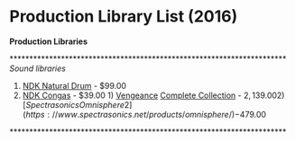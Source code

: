 # Production Library List (2016)

**Production Libraries**

\*\*\*\*\*\*\*\*\*\*\*\*\*\*\*\*\*\*\*\*\*\*\*\*\*\*\*\*\*\*\*\*\*\*\*\*\*\*\*\*\*\*\*\*\*\*\*\*\*\*\*\*\*\*\*\*\*\*\*\*\*\*\*\*\*\*\*\*\*\*
_Sound libraries_

1) [NDK Natural Drum](http://naturaldrum.com/index.php?option=com_content&view=article&id=48&Itemid=60) - $99.00
2) [NDK Congas](http://naturaldrum.com/index.php?option=com_content&view=article&id=53&Itemid=63) - $39.00
1) [Vengeance](https://refx.com/samplepacks/) [Complete Collection](https://refx.com/samplepacks/) - $2,139.00
2) [Spectrasonics Omnisphere 2](https://www.spectrasonics.net/products/omnisphere/) -  $479.00

\*\*\*\*\*\*\*\*\*\*\*\*\*\*\*\*\*\*\*\*\*\*\*\*\*\*\*\*\*\*\*\*\*\*\*\*\*\*\*\*\*\*\*\*\*\*\*\*\*\*\*\*\*\*\*\*\*\*\*\*\*\*\*\*\*\*\*\*\*\*
